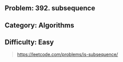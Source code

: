## Problem: 392. subsequence

## Category: Algorithms

## Difficulty: Easy

> https://leetcode.com/problems/is-subsequence/
